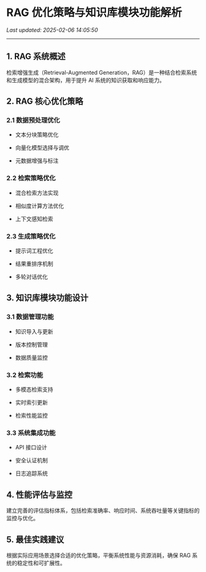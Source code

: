 # RAG 优化策略与知识库模块功能解析

_Last updated: 2025-02-06 14:05:50_

---

## 1. RAG 系统概述


检索增强生成（Retrieval-Augmented Generation，RAG）是一种结合检索系统和生成模型的混合架构，用于提升 AI 系统的知识获取和响应能力。


## 2. RAG 核心优化策略


### 2.1 数据预处理优化


- 文本分块策略优化

- 向量化模型选择与调优

- 元数据增强与标注

### 2.2 检索策略优化


- 混合检索方法实现

- 相似度计算方法优化

- 上下文感知检索

### 2.3 生成策略优化


- 提示词工程优化

- 结果重排序机制

- 多轮对话优化

## 3. 知识库模块功能设计


### 3.1 数据管理功能


- 知识导入与更新

- 版本控制管理

- 数据质量监控

### 3.2 检索功能


- 多模态检索支持

- 实时索引更新

- 检索性能监控

### 3.3 系统集成功能


- API 接口设计

- 安全认证机制

- 日志追踪系统

## 4. 性能评估与监控


建立完善的评估指标体系，包括检索准确率、响应时间、系统吞吐量等关键指标的监控与优化。


## 5. 最佳实践建议


根据实际应用场景选择合适的优化策略，平衡系统性能与资源消耗，确保 RAG 系统的稳定性和可扩展性。


